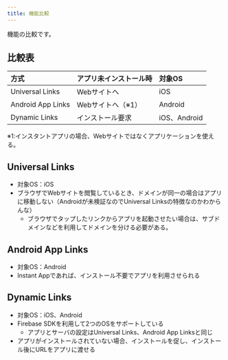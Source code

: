 ```yaml
---
title: 機能比較
---
```


機能の比較です。

## 比較表

|方式|アプリ未インストール時|対象OS|
|:--|:------------------|:----|
|Universal Links| Webサイトへ| iOS |
|Android App Links| Webサイトへ（※1）| Android |
|Dynamic Links| インストール要求 | iOS、Android |

※1:インスタントアプリの場合、Webサイトではなくアプリケーションを使える。

## Universal Links

- 対象OS：iOS
- ブラウザでWebサイトを閲覧しているとき、ドメインが同一の場合はアプリに移動しない（Androidが未検証なのでUniversal Linksの特徴なのかわからんな）
  - ブラウザでタップしたリンクからアプリを起動させたい場合は、サブドメインなどを利用してドメインを分ける必要がある。

## Android App Links

- 対象OS：Android
- Instant Appであれば、インストール不要でアプリを利用させられる

## Dynamic Links

- 対象OS：iOS、Android
- Firebase SDKを利用して2つのOSをサポートしている
  - アプリとサーバの設定はUniversal Links、Android App Linksと同じ
- アプリがインストールされていない場合、インストールを促し、インストール後にURLをアプリに渡せる
